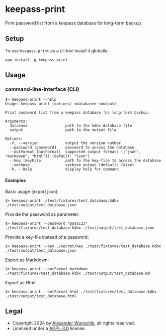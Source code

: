 # keepass-print

Print password list from a keepass database for long-term backup.

## Setup

To use `keepass-print` as a cli tool install it globally:

```
npm install -g keepass-print
```

## Usage

### command-line-interface (CLI)

```
$> keepass-print --help
Usage: keepass-print [options] <database> <output>

Print password list from a keepass database for long-term backup.

Arguments:
  database                 path to the kdbx database file
  output                   path to the output file

Options:
  -V, --version            output the version number
  --password [password]    password to access the database
  --outFormat [outFormat]  supported output formats (["json", "markdown", "html"]) (default: "json")
  --key [keyFile]          path to the key-file to access the database
  --verbose                verbose output (default: false)
  -h, --help               display help for command
```

#### Examples

Basic usage (export json):
```
$> keepass-print ./test/fixtures/test_database.kdbx ./test/output/test_database.json
```

Provide the password as parameter:
```
$> keepass-print --password "pass123" ./test/fixtures/test_database.kdbx ./test/output/test_database.json
```

Provide a key-file instead of a password:
```
$> keepass-print --key ./secret/key ./test/fixtures/test_database.kdbx ./test/output/test_database.json
```

Export as Markdown:
```
$> keepass-print --outFormat markdown ./test/fixtures/test_database.kdbx ./test/output/test_database.md
```

Export as Html:
```
$> keepass-print --outFormat html ./test/fixtures/test_database.kdbx ./test/output/test_database.html
```

## Legal

- Copyright 2024 by [Alexander Wunschik](https://github.com/mojoaxel), all rights reserved.
- Licensed under a [AGPL-3.0](LICENSE) license.


